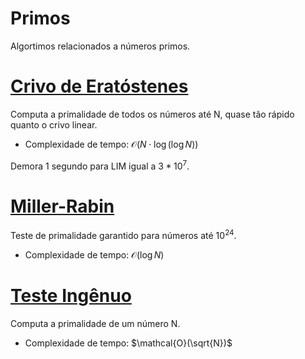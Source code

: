 # Primos

Algortimos relacionados a números primos.

# [Crivo de Eratóstenes](sieve.cpp)
Computa a primalidade de todos os números até N, quase tão rápido quanto o crivo linear.

- Complexidade de tempo: $\mathcal{O}(N \cdot \log(\log N))$

Demora 1 segundo para LIM igual a $3 * 10^7$.

# [Miller-Rabin](miller_rabin.cpp)
Teste de primalidade garantido para números até $10^{24}$.

- Complexidade de tempo: $\mathcal{O}(\log N)$

# [Teste Ingênuo](naive_is_prime.cpp)
Computa a primalidade de um número N.

- Complexidade de tempo: $\mathcal{O}(\sqrt{N})$
